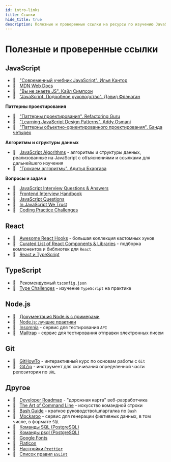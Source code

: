```yaml
---
id: intro-links
title: Ссылки
hide_title: true
description: Полезные и проверенные ссылки на ресурсы по изучению JavaScript, React, TypeScript, Node.js и др.
---
```


# Полезные и проверенные ссылки

## JavaScript

- :link:&nbsp;&nbsp; ["Современный учебник JavaScript". Илья Кантор](https://learn.javascript.ru/)
- :link:&nbsp;&nbsp; [MDN Web Docs](https://developer.mozilla.org/ru/)
- :link:&nbsp;&nbsp; ["Вы не знаете JS". Кайл Симпсон](https://github.com/azat-io/you-dont-know-js-ru)
- :link:&nbsp;&nbsp; ["JavaScript. Подробное руководство". Дэвид Флэнаган](./assets/definitive_guide.pdf)

__Паттерны проектирования__

- :link:&nbsp;&nbsp; ["Паттерны проектирования". Refactoring Guru](https://refactoring.guru/ru/design-patterns)
- :link:&nbsp;&nbsp; ["Learning JavaScript Design Patterns". Addy Osmani](https://addyosmani.com/resources/essentialjsdesignpatterns/book/)
- :link:&nbsp;&nbsp; ["Паттерны объектно-ориентированного проектирования". Банда четырех](./assets/design_patterns.pdf)

__Алгоритмы и структуры данных__

- :link:&nbsp;&nbsp; [JavaScript Algorithms](https://github.com/trekhleb/javascript-algorithms) - алгоритмы и структуры данных, реализованные на JavaScript с объяснениями и ссылками для дальнейшего изучения
- :link:&nbsp;&nbsp; ["Грокаем алгоритмы". Адитья Бхаргава](./assets/grokking_algorithms.pdf)

__Вопросы и задачи__

- :link:&nbsp;&nbsp; [JavaScript Interview Questions & Answers](https://github.com/sudheerj/javascript-interview-questions)
- :link:&nbsp;&nbsp; [Frontend Interview Handbook](https://github.com/yangshun/front-end-interview-handbook/)
- :link:&nbsp;&nbsp; [JavaScript Questions](https://github.com/lydiahallie/javascript-questions)
- :link:&nbsp;&nbsp; [In JavaScript We Trust](https://github.com/yeungon/In-JavaScript-we-trust)
- :link:&nbsp;&nbsp; [Coding Practice Challenges](https://edabit.com/challenges)

## React

- :link:&nbsp;&nbsp; [Awesome React Hooks](https://github.com/rehooks/awesome-react-hooks) - большая коллекция кастомных хуков
- :link:&nbsp;&nbsp; [Curated List of React Components & Libraries](https://github.com/brillout/awesome-react-components) - подборка компонентов и библиотек для `React`
- :link:&nbsp;&nbsp; [React и TypeScript](https://reactdev.ru/types/)

## TypeScript

- :link:&nbsp;&nbsp; [Рекомендуемый `tsconfig.json`](https://www.npmjs.com/package/@tsconfig/recommended)
- :link:&nbsp;&nbsp; [Type Challenges](https://github.com/type-challenges/type-challenges) - изучение `TypeScript` на практике

## Node.js

- :link:&nbsp;&nbsp; [Документация Node.js с примерами](https://nodejsdev.ru/doc/)
- :link:&nbsp;&nbsp; [Node.js: лучшие практики](https://github.com/goldbergyoni/nodebestpractices/blob/master/README.russian.md)
- :link:&nbsp;&nbsp; [Insomnia](https://insomnia.rest/download) - сервис для тестирования `API`
- :link:&nbsp;&nbsp; [Mailtrap](https://mailtrap.io/) - сервис для тестирования отправки электронных писем

## Git

- :link:&nbsp;&nbsp; [GitHowTo](https://githowto.com/ru) - интерактивный курс по основам работы с `Git`
- :link:&nbsp;&nbsp; [GitZip](http://kinolien.github.io/gitzip/) - инструмент для скачивания определенной части репозитория по `URL`

## Другое

- :link:&nbsp;&nbsp; [Developer Roadmap](https://github.com/kamranahmedse/developer-roadmap) - "дорожная карта" веб-разработчика
- :link:&nbsp;&nbsp; [The Art of Command Line](https://github.com/jlevy/the-art-of-command-line) - искусство командной строки
- :link:&nbsp;&nbsp; [Bash Guide](https://github.com/Idnan/bash-guide) - краткое руководство/шпаргалка по `Bash`
- :link:&nbsp;&nbsp; [Mockaroo](https://www.mockaroo.com/) - сервис для генерации фиктивных данных, в том числе, в формате `SQL`
- :link:&nbsp;&nbsp; [Команды SQL (PostgreSQL)](https://postgrespro.ru/docs/postgresql/13/sql-commands)
- :link:&nbsp;&nbsp; [Команды psql (PostgreSQL)](https://postgrespro.ru/docs/postgresql/13/app-psql)
- :link:&nbsp;&nbsp; [Google Fonts](https://fonts.google.com/)
- :link:&nbsp;&nbsp; [FlatIcon](https://www.flaticon.com/)
- :link:&nbsp;&nbsp; [Настройки `Prettier`](https://prettier.io/docs/en/options.html)
- :link:&nbsp;&nbsp; [Список правил `ESLint`](https://eslint.org/docs/rules/)
